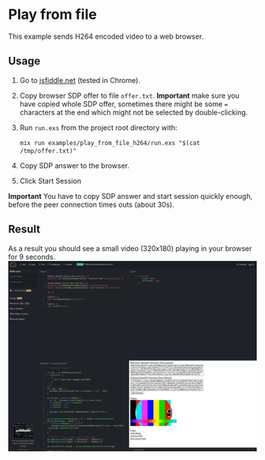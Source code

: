 # Play from file

This example sends H264 encoded video to a web browser.

## Usage

1. Go to [jsfiddle.net](https://jsfiddle.net/9s10amwL/) (tested in Chrome).
2. Copy browser SDP offer to file `offer.txt`. 
**Important** make sure you have copied whole SDP offer, sometimes 
there might be some `=` characters at the end which might not be selected
by double-clicking.
3. Run `run.exs` from the project root directory with:

    ```
    mix run examples/play_from_file_h264/run.exs "$(cat /tmp/offer.txt)"
    ```

4. Copy SDP answer to the browser.
5. Click Start Session

**Important**
You have to copy SDP answer and start session quickly enough, before
the peer connection times outs (about 30s).

## Result

As a result you should see a small video (320x180) playing in your browser 
for 9 seconds.
![result](./result.png)